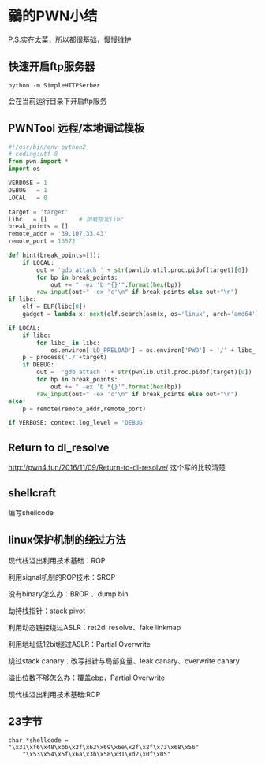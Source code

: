 # 鶸的PWN小结
P.S.实在太菜，所以都很基础，慢慢维护
## 快速开启ftp服务器

```
python -m SimpleHTTPSerber
```
会在当前运行目录下开启ftp服务
## PWNTool 远程/本地调试模板

```python
#!/usr/bin/env python2
# coding:utf-8
from pwn import *
import os

VERBOSE = 1
DEBUG   = 1
LOCAL   = 0

target = 'target'
libc   = []         # 加载指定libc
break_points = []
remote_addr = '39.107.33.43'
remote_port = 13572

def hint(break_points=[]):
    if LOCAL:
        out = 'gdb attach ' + str(pwnlib.util.proc.pidof(target)[0])
        for bp in break_points:
            out += " -ex 'b *{}'".format(hex(bp))
        raw_input(out+" -ex 'c'\n" if break_points else out+"\n") 
if libc:
    elf = ELF(libc[0])
    gadget = lambda x: next(elf.search(asm(x, os='linux', arch='amd64')))

if LOCAL:
    if libc:
        for libc_ in libc:
            os.environ['LD_PRELOAD'] = os.environ['PWD'] + '/' + libc_ + ':'
    p = process('./'+target)
    if DEBUG:
        out =  'gdb attach ' + str(pwnlib.util.proc.pidof(target)[0])
        for bp in break_points:
            out += " -ex 'b *{}'".format(hex(bp))
        raw_input(out+" -ex 'c'\n" if break_points else out+"\n")
else:
    p = remote(remote_addr,remote_port)

if VERBOSE: context.log_level = 'DEBUG'

```

## Return to dl_resolve

http://pwn4.fun/2016/11/09/Return-to-dl-resolve/
这个写的比较清楚
## shellcraft
编写shellcode

## linux保护机制的绕过方法

现代栈溢出利用技术基础：ROP

利用signal机制的ROP技术：SROP

没有binary怎么办：BROP 、dump bin

劫持栈指针：stack pivot

利用动态链接绕过ASLR：ret2dl resolve、fake linkmap

利用地址低12bit绕过ASLR：Partial Overwrite

绕过stack canary：改写指针与局部变量、leak canary、overwrite canary

溢出位数不够怎么办：覆盖ebp，Partial Overwrite

现代栈溢出利用技术基础:ROP

## 23字节

```
char *shellcode = "\x31\xf6\x48\xbb\x2f\x62\x69\x6e\x2f\x2f\x73\x68\x56"
    "\x53\x54\x5f\x6a\x3b\x58\x31\xd2\x0f\x05"
```
